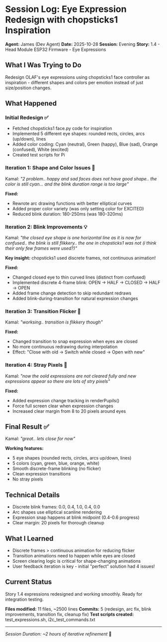 # Session Log: Eye Expression Redesign with chopsticks1 Inspiration
**Agent:** James (Dev Agent)
**Date:** 2025-10-28
**Session:** Evening
**Story:** 1.4 - Head Module ESP32 Firmware - Eye Expressions

## What I Was Trying to Do
Redesign OLAF's eye expressions using chopsticks1 face controller as inspiration - different shapes and colors per emotion instead of just size/position changes.

## What Happened

### Initial Redesign ✅
- Fetched chopsticks1 face.py code for inspiration
- Implemented 5 different eye shapes: rounded rects, circles, arcs (up/down), lines
- Added color coding: Cyan (neutral), Green (happy), Blue (sad), Orange (confused), White (excited)
- Created test scripts for Pi

### Iteration 1: Shape and Color Issues 🐛
Kamal: *"2 problem.. happy and sad faces does not have good shape.. the color is still cyan... and the blink duration range is too large"*

**Fixed:**
- Rewrote arc drawing functions with better elliptical curves
- Added proper color variety (was only setting color for EXCITED)
- Reduced blink duration: 180-250ms (was 180-320ms)

### Iteration 2: Blink Improvements 💡
Kamal: *"the closed eye shape is one horizontal line as it is now for confused.. the blink is still flikkery.. the one in chopsticks1 was not (i think their only few frames were used?)"*

**Key insight:** chopsticks1 used discrete frames, not continuous animation!

**Fixed:**
- Changed closed eye to thin curved lines (distinct from confused)
- Implemented discrete 4-frame blink: OPEN → HALF → CLOSED → HALF → OPEN
- Added frame change detection to skip redundant redraws
- Added blink-during-transition for natural expression changes

### Iteration 3: Transition Flicker 🐛
Kamal: *"worksing.. transition is flikkery though"*

**Fixed:**
- Changed transition to snap expression when eyes are closed
- No more continuous redrawing during interpolation
- Effect: "Close with old → Switch while closed → Open with new"

### Iteration 4: Stray Pixels 🐛
Kamal: *"now the oold expressions are not cleared fully and new expressions appear so there are lots of stry pixels"*

**Fixed:**
- Added expression change tracking in renderPupils()
- Force full screen clear when expression changes
- Increased clear margin from 8 to 20 pixels around eyes

## Final Result ✅
Kamal: *"great.. lets close for now"*

**Working features:**
- 5 eye shapes (rounded rects, circles, arcs up/down, lines)
- 5 colors (cyan, green, blue, orange, white)
- Smooth discrete-frame blinking (no flicker)
- Clean expression transitions
- No stray pixels

## Technical Details
- Discrete blink frames: 0.0, 0.4, 1.0, 0.4, 0.0
- Arc shapes use elliptical scanline rendering
- Expression snap happens at blink midpoint (0.4-0.6 progress)
- Clear margin: 20 pixels for thorough cleanup

## What I Learned
- Discrete frames > continuous animation for reducing flicker
- Transition animations need to happen while eyes are closed
- Screen clearing logic is critical for shape-changing animations
- User feedback iteration is key - initial "perfect" solution had 4 issues!

## Current Status
Story 1.4 expressions redesigned and working smoothly. Ready for integration testing.

**Files modified:** 11 files, ~2500 lines
**Commits:** 5 (redesign, arc fix, blink improvements, transition fix, cleanup fix)
**Test scripts created:** test_expressions.sh, i2c_test_commands.txt

---
*Session Duration: ~2 hours of iterative refinement* 🎉

